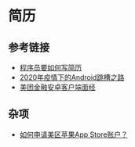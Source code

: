 # 简历

## 参考链接

- [程序员要如何写简历](https://mp.weixin.qq.com/s/PkBpde0PV65dJjj9zZJYtg)
- [2020年疫情下的Android跳槽之路](https://juejin.im/post/6844904105878487048#heading-6)
- [美团金融安卓客户端面经](https://leetcode-cn.com/circle/discuss/BOLS8z/)

## 杂项
- [如何申请美区苹果App Store账户？](https://www.zhihu.com/question/26458172)